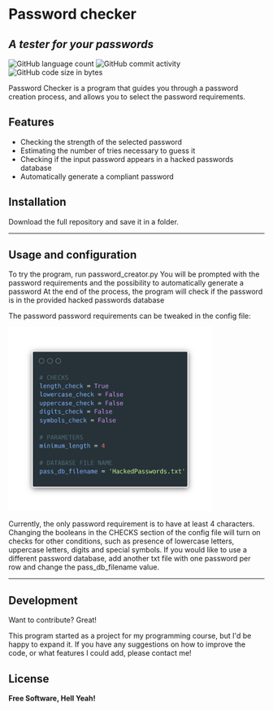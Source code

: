 # Password checker
## _A tester for your passwords_

![GitHub language count](https://img.shields.io/github/languages/count/axel-a-arnone/pw_checker)
![GitHub commit activity](https://img.shields.io/github/commit-activity/w/axel-a-arnone/pw_checker)
![GitHub code size in bytes](https://img.shields.io/github/languages/code-size/axel-a-arnone/pw_checker)

Password Checker is a program that guides you through a password creation process, and allows you to select the password requirements.

## Features

- Checking the strength of the selected password
- Estimating the number of tries necessary to guess it
- Checking if the input password appears in a hacked passwords database
- Automatically generate a compliant password


## Installation

Download the full repository and save it in a folder.

---

## Usage and configuration

To try the program, run password_creator.py
You will be prompted with the password requirements and the possibility to automatically generate a password
At the end of the process, the program will check if the password is in the provided hacked passwords database

The password password requirements can be tweaked in the config file:

<img src="https://github.com/axel-a-arnone/pw_checker/blob/main/images/config_img.png" width="400">

Currently, the only password requirement is to have at least 4 characters.
Changing the booleans in the CHECKS section of the config file will turn on checks for other conditions, such as presence of lowercase letters, uppercase letters, digits and special symbols.
If you would like to use a different password database, add another txt file with one password per row and change the pass_db_filename value.

---

## Development

Want to contribute? Great!

This program started as a project for my programming course, but I'd be happy to expand it.
If you have any suggestions on how to improve the code, or what features I could add, please contact me!


## License

**Free Software, Hell Yeah!**

